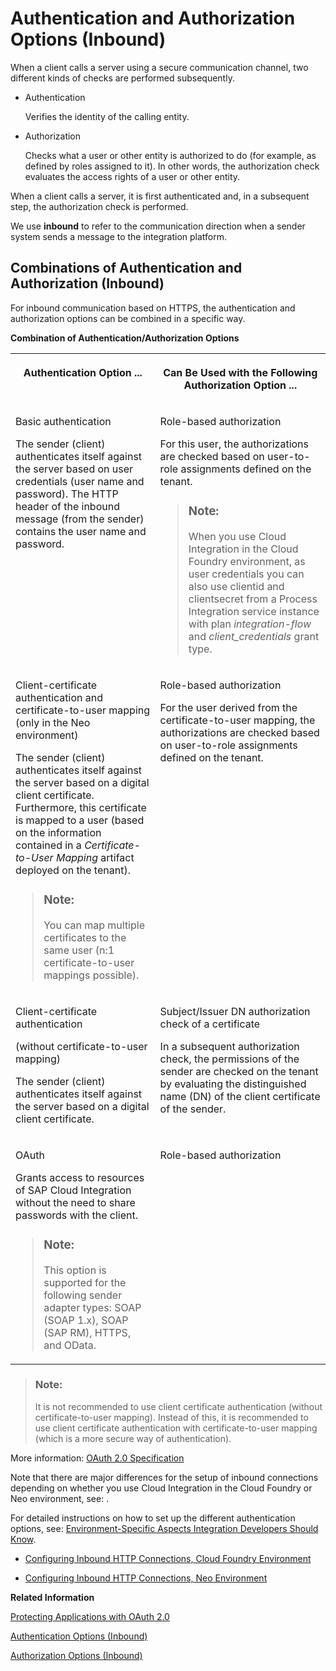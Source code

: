 <!-- loio983f2a5f994146ab8daff1f97d6db3dd -->

# Authentication and Authorization Options \(Inbound\)

When a client calls a server using a secure communication channel, two different kinds of checks are performed subsequently.

-   Authentication

    Verifies the identity of the calling entity.

-   Authorization

    Checks what a user or other entity is authorized to do \(for example, as defined by roles assigned to it\). In other words, the authorization check evaluates the access rights of a user or other entity.


When a client calls a server, it is first authenticated and, in a subsequent step, the authorization check is performed.

We use **inbound** to refer to the communication direction when a sender system sends a message to the integration platform.



## Combinations of Authentication and Authorization \(Inbound\)

For inbound communication based on HTTPS, the authentication and authorization options can be combined in a specific way.

**Combination of Authentication/Authorization Options**


<table>
<tr>
<th valign="top">

Authentication Option ...

</th>
<th valign="top">

Can Be Used with the Following Authorization Option ...

</th>
</tr>
<tr>
<td valign="top">

Basic authentication

The sender \(client\) authenticates itself against the server based on user credentials \(user name and password\). The HTTP header of the inbound message \(from the sender\) contains the user name and password.

</td>
<td valign="top">

Role-based authorization

For this user, the authorizations are checked based on user-to-role assignments defined on the tenant.

> ### Note:  
> When you use Cloud Integration in the Cloud Foundry environment, as user credentials you can also use clientid and clientsecret from a Process Integration service instance with plan *integration-flow* and *client\_credentials* grant type.



</td>
</tr>
<tr>
<td valign="top">

Client-certificate authentication and certificate-to-user mapping \(only in the Neo environment\)

The sender \(client\) authenticates itself against the server based on a digital client certificate. Furthermore, this certificate is mapped to a user \(based on the information contained in a *Certificate-to-User Mapping* artifact deployed on the tenant\).

> ### Note:  
> You can map multiple certificates to the same user \(n:1 certificate-to-user mappings possible\).



</td>
<td valign="top">

Role-based authorization

For the user derived from the certificate-to-user mapping, the authorizations are checked based on user-to-role assignments defined on the tenant.

</td>
</tr>
<tr>
<td valign="top">

Client-certificate authentication

\(without certificate-to-user mapping\)

The sender \(client\) authenticates itself against the server based on a digital client certificate.

</td>
<td valign="top">

Subject/Issuer DN authorization check of a certificate

In a subsequent authorization check, the permissions of the sender are checked on the tenant by evaluating the distinguished name \(DN\) of the client certificate of the sender.

</td>
</tr>
<tr>
<td valign="top">

OAuth

Grants access to resources of SAP Cloud Integration without the need to share passwords with the client.

> ### Note:  
> This option is supported for the following sender adapter types: SOAP \(SOAP 1.x\), SOAP \(SAP RM\), HTTPS, and OData.



</td>
<td valign="top">

Role-based authorization

</td>
</tr>
</table>



> ### Note:  
> It is not recommended to use client certificate authentication \(without certificate-to-user mapping\). Instead of this, it is recommended to use client certificate authentication with certificate-to-user mapping \(which is a more secure way of authentication\).



More information: [OAuth 2.0 Specification](https://oauth.net/2/)



Note that there are major differences for the setup of inbound connections depending on whether you use Cloud Integration in the Cloud Foundry or Neo environment, see: .

For detailed instructions on how to set up the different authentication options, see: [Environment-Specific Aspects Integration Developers Should Know](../InitialSetup/environment-specific-aspects-integration-developers-should-know-639a061.md).

-   [Configuring Inbound HTTP Connections, Cloud Foundry Environment](configuring-inbound-http-connections-cloud-foundry-environment-f568400.md)

-   [Configuring Inbound HTTP Connections, Neo Environment](configuring-inbound-http-connections-neo-environment-bd1dbc4.md)


**Related Information**  


[Protecting Applications with OAuth 2.0](https://help.hana.ondemand.com/help/frameset.htm?b7b589334d444293a2a91e0ef4234136.html)

[Authentication Options \(Inbound\)](authentication-options-inbound-5495ee0.md "For inbound communication, different ways are supported how the sender can authenticate itself against Cloud Integration.")

[Authorization Options \(Inbound\)](authorization-options-inbound-c98c87e.md "For inbound HTTPS requests, two different ways to check the authorization of the caller can be configured.")

